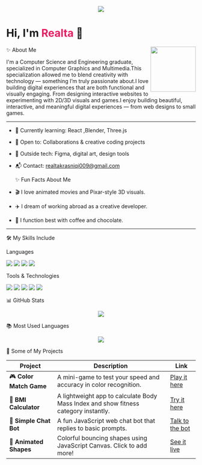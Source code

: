 <p align="center">
  <img src="https://readme-typing-svg.herokuapp.com?font=Fira+Code&duration=2500&pause=1000&color=E91E63&center=true&width=435&lines=Welcome+to+my+GitHub!;Creative+Developer+%E2%9C%A8;Loves+Web+%26+Visuals+%F0%9F%8E%A8;Coffee+%2B+Code+%3D+Me+%E2%98%95%EF%B8%8F" />
</p>



<h1>Hi, I'm <span style="color:#e91e63;">Realta </span> 👋</h1>
<img align="right" src="https://i.pinimg.com/originals/82/0d/43/820d430a62d360cf71c4a46f1d305f9c.gif" width="120"/>

✨ About Me

I'm a Computer Science and Engineering graduate, specialized in Computer Graphics and Multimedia.This specialization allowed me to blend creativity with technology — something I’m truly passionate about.I love building digital experiences that are both functional and visually engaging. From designing interactive websites to experimenting with 2D/3D visuals and games.I enjoy building beautiful, interactive, and meaningful digital experiences — from web designs to small games.



---
- 🌱 Currently learning: React ,Blender, Three.js
- 🤝 Open to: Collaborations & creative coding projects
- 🎨 Outside tech: Figma, digital art, design tools
- 📬 Contact: realtakrasniqi009@gmail.com



  ✨ Fun Facts About Me

- 🎬 I love animated movies and Pixar-style 3D visuals.  
- ✈️ I dream of working abroad as a creative developer.  
- 🍫 I function best with coffee and chocolate.


---
🛠 My Skills Include

 Languages
<p>
  <img src="https://img.shields.io/badge/HTML5-E34F26?style=for-the-badge&logo=html5&logoColor=white" /> 
  <img src="https://img.shields.io/badge/CSS3-1572B6?style=for-the-badge&logo=css3&logoColor=white" />
  <img src="https://img.shields.io/badge/JavaScript-F7DF1E?style=for-the-badge&logo=javascript&logoColor=black" />
  <img src="https://img.shields.io/badge/C%23-239120?style=for-the-badge&logo=c-sharp&logoColor=white" />
</p>

 Tools & Technologies
<p>
  <img src="https://img.shields.io/badge/VS Code-007ACC?style=for-the-badge&logo=visualstudiocode&logoColor=white" />
  <img src="https://img.shields.io/badge/Git-F05032?style=for-the-badge&logo=git&logoColor=white" />
  <img src="https://img.shields.io/badge/GitHub-181717?style=for-the-badge&logo=github&logoColor=white" />
  <img src="https://img.shields.io/badge/Trello-0052CC?style=for-the-badge&logo=trello&logoColor=white" />
  <img src="https://img.shields.io/badge/Notion-000000?style=for-the-badge&logo=notion&logoColor=white" />
</p
---

📊 GitHub Stats


<p align="center">
  <img src="https://github-readme-stats.vercel.app/api?username=realta-alta&show_icons=true&theme=radical" />
</p>

 📚 Most Used Languages

<p align="center">
  <img src="https://github-readme-stats.vercel.app/api/top-langs/?username=realta-alta&layout=compact&theme=radical" />
</p>


 🚀 Some of My Projects

| Project | Description | Link |
|--------|-------------|------|
| 🎮 **Color Match Game** | A mini-game to test your speed and accuracy in color recognition. | [Play it here](https://realta-alta.github.io/loja-ngjyra/) |
| 💪 **BMI Calculator** | A lightweight app to calculate Body Mass Index and show fitness category instantly. | [Try it here](https://realta-alta.github.io/BMI-Calculator/) |
| 🤖 **Simple Chat Bot** | A fun JavaScript web chat bot that replies to basic prompts. | [Talk to the bot](https://realta-alta.github.io/simple-chatbot/) |
| 🎨 **Animated Shapes** | Colorful bouncing shapes using JavaScript Canvas. Click to add more! | [See it live](https://realta-alta.github.io/Animated-Shapes-/) |


 


